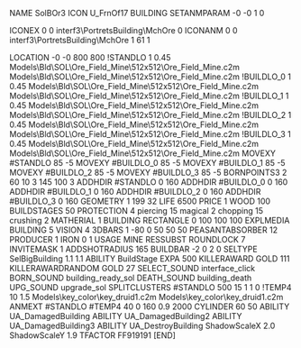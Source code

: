 NAME SolBOr3
ICON U_FrnOf17
BUILDING
SETANMPARAM -0 -0 1 0

ICONEX 0 0 interf3\PortretsBuilding\MchOre 0
ICONANM 0 0 interf3\PortretsBuilding\MchOre 1 61 1

LOCATION -0 -0 800 800
!STANDLO      1 0.45 Models\Bld\SOL\Ore_Field_Mine\512x512\Ore_Field_Mine.c2m Models\Bld\SOL\Ore_Field_Mine\512x512\Ore_Field_Mine.c2m
!BUILDLO_0    1 0.45 Models\Bld\SOL\Ore_Field_Mine\512x512\Ore_Field_Mine.c2m Models\Bld\SOL\Ore_Field_Mine\512x512\Ore_Field_Mine.c2m
!BUILDLO_1    1 0.45 Models\Bld\SOL\Ore_Field_Mine\512x512\Ore_Field_Mine.c2m Models\Bld\SOL\Ore_Field_Mine\512x512\Ore_Field_Mine.c2m
!BUILDLO_2    1 0.45 Models\Bld\SOL\Ore_Field_Mine\512x512\Ore_Field_Mine.c2m Models\Bld\SOL\Ore_Field_Mine\512x512\Ore_Field_Mine.c2m
!BUILDLO_3    1 0.45 Models\Bld\SOL\Ore_Field_Mine\512x512\Ore_Field_Mine.c2m Models\Bld\SOL\Ore_Field_Mine\512x512\Ore_Field_Mine.c2m
MOVEXY #STANDLO   85 -5
MOVEXY #BUILDLO_0 85 -5
MOVEXY #BUILDLO_1 85 -5
MOVEXY #BUILDLO_2 85 -5
MOVEXY #BUILDLO_3 85 -5
BORNPOINTS3 2 60 10 3 145 100 3
ADDHDIR #STANDLO 0 160
ADDHDIR #BUILDLO_0 0 160
ADDHDIR #BUILDLO_1 0 160
ADDHDIR #BUILDLO_2 0 160
ADDHDIR #BUILDLO_3 0 160
GEOMETRY 1 199 32
LIFE     6500
PRICE 1 WOOD 100
BUILDSTAGES 50
PROTECTION 4 piercing 15 magical 2 chopping 15 crushing 2
MATHERIAL 1 BUILDING
RECTANGLE    0 100 100 100
EXPLMEDIA BUILDING 5
VISION 4
3DBARS 1 -80 0 50 50 50
PEASANTABSORBER 12
PRODUCER        1 IRON 0 1
USAGE MINE
RESSUBST
ROUNDLOCK 7
INVITEMASK 1
ADDSHOTRADIUS 165
BUILDBAR -2 0 2 0
SELTYPE SelBigBuilding 1.1 1.1
ABILITY BuildStage
EXPA 500
KILLERAWARD             GOLD 111
KILLERAWARDRANDOM       GOLD 27
SELECT_SOUND interface_click
BORN_SOUND building_ready_sol
DEATH_SOUND building_death
UPG_SOUND upgrade_sol
SPLITCLUSTERS #STANDLO 500 15 1 1 0
!TEMP4 10 1.5 Models\key_color\key_druid1.c2m Models\key_color\key_druid1.c2m
ANMEXT #STANDLO #TEMP4 40 0 160 0.9 2000
CYLINDER 60 50
ABILITY UA_DamagedBuilding
ABILITY UA_DamagedBuilding2
ABILITY UA_DamagedBuilding3
ABILITY UA_DestroyBuilding
ShadowScaleX 2.0
ShadowScaleY 1.9
TFACTOR FF919191
[END]
